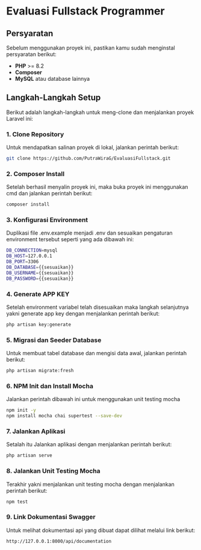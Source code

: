 # Evaluasi Fullstack Programmer

## Persyaratan

Sebelum menggunakan proyek ini, pastikan kamu sudah menginstal persyaratan berikut:
- **PHP** >= 8.2
- **Composer**
- **MySQL** atau database lainnya

## Langkah-Langkah Setup

Berikut adalah langkah-langkah untuk meng-clone dan menjalankan proyek Laravel ini:

### 1. Clone Repository

Untuk mendapatkan salinan proyek di lokal, jalankan perintah berikut:

```bash
git clone https://github.com/PutraWiraG/EvaluasiFullstack.git
```

### 2. Composer Install

Setelah berhasil menyalin proyek ini, maka buka proyek ini menggunakan cmd dan jalankan perintah berikut:

```bash
composer install
```

### 3. Konfigurasi Environment

Duplikasi file .env.example menjadi .env dan sesuaikan pengaturan environment tersebut seperti yang ada dibawah ini:

```bash
DB_CONNECTION=mysql
DB_HOST=127.0.0.1
DB_PORT=3306
DB_DATABASE={{sesuaikan}}
DB_USERNAME={{sesuaikan}}
DB_PASSWORD={{sesuaikan}}

```

### 4. Generate APP KEY

Setelah environment variabel telah disesuaikan maka langkah selanjutnya yakni generate app key dengan menjalankan perintah berikut:

```bash
php artisan key:generate
```

### 5. Migrasi dan Seeder Database

Untuk membuat tabel database dan mengisi data awal, jalankan perintah berikut:

```bash
php artisan migrate:fresh
```

### 6. NPM Init dan Install Mocha

Jalankan perintah dibawah ini untuk menggunakan unit testing mocha

```bash
npm init -y
npm install mocha chai supertest --save-dev
```

### 7. Jalankan Aplikasi

Setalah itu Jalankan aplikasi dengan menjalankan perintah berikut:

```bash
php artisan serve
```

### 8. Jalankan Unit Testing Mocha

Terakhir yakni menjalankan unit testing mocha dengan menjalankan perintah berikut:

```bash
npm test
```


### 9. Link Dokumentasi Swagger

Untuk melihat dokumentasi api yang dibuat dapat dilihat melalui link berikut:
```bash
http://127.0.0.1:8000/api/documentation
```
